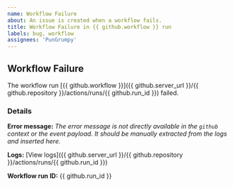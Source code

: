```yaml
---
name: Workflow Failure
about: An issue is created when a workflow fails.
title: Workflow Failure in {{ github.workflow }} run
labels: bug, workflow
assignees: 'PunGrumpy'
---
```


## Workflow Failure

The workflow run [{{ github.workflow }}]({{ github.server_url }}/{{ github.repository }}/actions/runs/{{ github.run_id }}) failed.

### Details

**Error message:** _The error message is not directly available in the `github` context or the event payload. It should be manually extracted from the logs and inserted here._

**Logs:** [View logs]({{ github.server_url }}/{{ github.repository }}/actions/runs/{{ github.run_id }})

**Workflow run ID:** {{ github.run_id }}

